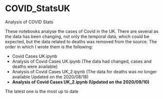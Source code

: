 # COVID_StatsUK
 Analysis of COVID Stats

These notebooks analyse the cases of Covid in the UK. There are several as the  data has been changing, not only the temporal data, which could be expected, but the data related to deaths was removed from the source. The order in which I wrote them is the following:

* Covid Cases UK.ipynb 
* Analysis of Covid Cases UK.ipynb   (The data had changed, cases and deaths were available)
* Analysis of Covid Cases UK_2.ipynb (The data for deaths was no longer available Updated on the 2020/08/18)
* **Analysis of Covid Cases UK_2.ipynb (Updated on the 2020/09/10)**

The latest one is the most up to date


